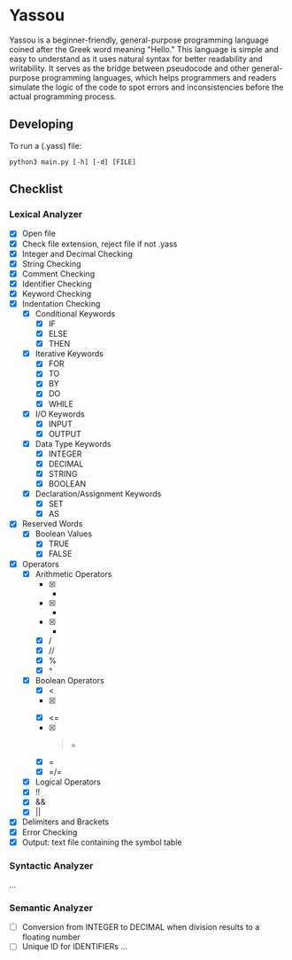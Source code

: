 # Yassou
Yassou is a beginner-friendly, general-purpose programming language coined after the Greek word meaning "Hello." This language is simple and easy to understand as it uses natural syntax for better readability and writability. It serves as the bridge between pseudocode and other general-purpose programming languages, which helps programmers and readers simulate the logic of the code to spot errors and inconsistencies before the actual programming process.  

## Developing
To run a (.yass) file:
```
python3 main.py [-h] [-d] [FILE]
```

## Checklist

### Lexical Analyzer
- [X] Open file
- [X] Check file extension, reject file if not .yass
- [X] Integer and Decimal Checking
- [X] String Checking
- [X] Comment Checking
- [X] Identifier Checking
- [X] Keyword Checking
- [X] Indentation Checking
  - [X] Conditional Keywords
    - [X] IF
    - [X] ELSE
    - [X] THEN
  - [X] Iterative Keywords
    - [X] FOR
    - [X] TO
    - [X] BY
    - [X] DO
    - [X] WHILE
  - [X] I/O Keywords
    - [X] INPUT
    - [X] OUTPUT
  - [X] Data Type Keywords
    - [X] INTEGER
    - [X] DECIMAL
    - [X] STRING
    - [X] BOOLEAN
  - [X] Declaration/Assignment Keywords
    - [X] SET
    - [X] AS
- [X] Reserved Words
  - [X] Boolean Values
    - [X] TRUE
    - [X] FALSE
- [X] Operators
  - [X] Arithmetic Operators
    - [X] +
    - [X] -
    - [X] *
    - [X] /
    - [X] //
    - [X] %
    - [X] ^
  - [X] Boolean Operators
    - [X] <
    - [X] >
    - [X] <=
    - [X] >=
    - [X] =
    - [X] =/=
  - [X] Logical Operators
   - [X] !!
   - [X] &&
   - [X] ||
- [X] Delimiters and Brackets
- [X] Error Checking
- [X] Output: text file containing the symbol table

### Syntactic Analyzer

...

### Semantic Analyzer
- [ ] Conversion from INTEGER to DECIMAL when division results to a floating number
- [ ] Unique ID for IDENTIFIERs
...
